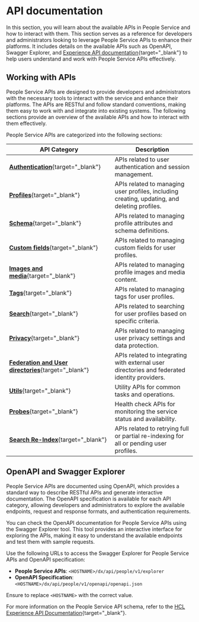 # API documentation

In this section, you will learn about the available APIs in People Service and how to interact with them. This section serves as a reference for developers and administrators looking to leverage People Service APIs to enhance their platforms. It includes details on the available APIs such as OpenAPI, Swagger Explorer, and [Experience API documentation](https://opensource.hcltechsw.com/experience-api-documentation/people-service-api/){target="_blank"} to help users understand and work with People Service APIs effectively.

## Working with APIs

People Service APIs are designed to provide developers and administrators with the necessary tools to interact with the service and enhance their platforms. The APIs are RESTful and follow standard conventions, making them easy to work with and integrate into existing systems. The following sections provide an overview of the available APIs and how to interact with them effectively.

People Service APIs are categorized into the following sections:

| **API Category**                | **Description**                                                                                     |
|----------------------------------|-----------------------------------------------------------------------------------------------------|
| [**Authentication**](https://opensource.hcltechsw.com/experience-api-documentation/people-service-api/#tag/Authentication){target="_blank"} | APIs related to user authentication and session management.                                         |
| [**Profiles**](https://opensource.hcltechsw.com/experience-api-documentation/people-service-api/#tag/People-Profiles){target="_blank"}       | APIs related to managing user profiles, including creating, updating, and deleting profiles.        |
| [**Schema**](https://opensource.hcltechsw.com/experience-api-documentation/people-service-api/#tag/People-Schema){target="_blank"}           | APIs related to managing profile attributes and schema definitions.                                 |
| [**Custom fields**](https://opensource.hcltechsw.com/experience-api-documentation/people-service-api/#tag/People-Custom-fields){target="_blank"} | APIs related to managing custom fields for user profiles.                                           |
| [**Images and media**](https://opensource.hcltechsw.com/experience-api-documentation/people-service-api/#tag/People-Images-and-media){target="_blank"} | APIs related to managing profile images and media content.                                          |
| [**Tags**](https://opensource.hcltechsw.com/experience-api-documentation/people-service-api/#tag/People-Tags){target="_blank"}               | APIs related to managing tags for user profiles.                                                    |
| [**Search**](https://opensource.hcltechsw.com/experience-api-documentation/people-service-api/#tag/People-Search){target="_blank"}           | APIs related to searching for user profiles based on specific criteria.                             |
| [**Privacy**](https://opensource.hcltechsw.com/experience-api-documentation/people-service-api/#tag/People-Privacy){target="_blank"}         | APIs related to managing user privacy settings and data protection.                                 |
| [**Federation and User directories**](https://opensource.hcltechsw.com/experience-api-documentation/people-service-api/#tag/Federation-User-directories){target="_blank"} | APIs related to integrating with external user directories and federated identity providers.        |
| [**Utils**](https://opensource.hcltechsw.com/experience-api-documentation/people-service-api/#tag/Utils){target="_blank"}                   | Utility APIs for common tasks and operations.                                                       |
| [**Probes**](https://opensource.hcltechsw.com/experience-api-documentation/people-service-api/#tag/Probes){target="_blank"}                 | Health check APIs for monitoring the service status and availability.                               |
| [**Search Re-Index**](https://opensource.hcltechsw.com/experience-api-documentation/people-service-api/#tag/Search-Re-Index){target="_blank"} | APIs related to retrying full or partial re-indexing for all or pending user profiles.              |

## OpenAPI and Swagger Explorer

People Service APIs are documented using OpenAPI, which provides a standard way to describe RESTful APIs and generate interactive documentation. The OpenAPI specification is available for each API category, allowing developers and administrators to explore the available endpoints, request and response formats, and authentication requirements.

You can check the OpenAPI documentation for People Service APIs using the Swagger Explorer tool. This tool provides an interactive interface for exploring the APIs, making it easy to understand the available endpoints and test them with sample requests.

Use the following URLs to access the Swagger Explorer for People Service APIs and OpenAPI specification:

- **People Service APIs**: `<HOSTNAME>/dx/api/people/v1/explorer`
- **OpenAPI Specification**: `<HOSTNAME>/dx/api/people/v1/openapi/openapi.json`

Ensure to replace `<HOSTNAME>` with the correct value.

For more information on the People Service API schema, refer to the [HCL Experience API Documentation](https://opensource.hcltechsw.com/experience-api-documentation/people-service-api/){target="_blank"}.